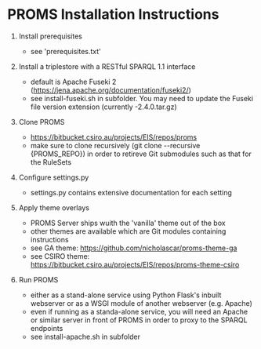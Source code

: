 # PROMS Installation Instructions

1. Install prerequisites
    * see 'prerequisites.txt'

2. Install a triplestore with a RESTful SPARQL 1.1 interface
    * default is Apache Fuseki 2 (https://jena.apache.org/documentation/fuseki2/)
    * see install-fuseki.sh in subfolder. You may need to update the Fuseki file version extension (currently -2.4.0.tar.gz)

3. Clone PROMS
    * https://bitbucket.csiro.au/projects/EIS/repos/proms 
    * make sure to clone recursively (git clone --recursive {PROMS_REPO}) in order to retireve Git submodules such as that for the RuleSets

4. Configure settings.py
    * settings.py contains extensive documentation for each setting
    
5. Apply theme overlays
    * PROMS Server ships wuith the 'vanilla' theme out of the box
    * other themes are available which are Git modules containing instructions
    * see GA theme: https://github.com/nicholascar/proms-theme-ga
    * see CSIRO theme: https://bitbucket.csiro.au/projects/EIS/repos/proms-theme-csiro
    
6. Run PROMS
    * either as a stand-alone service using Python Flask's inbuilt webserver or as a WSGI module of another webserver (e.g. Apache) 
    * even if running as a standa-alone service, you will need an Apache or similar server in front of PROMS in order to proxy to the SPARQL endpoints
    * see install-apache.sh in subfolder
